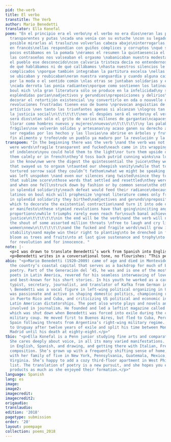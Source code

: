 ```yaml
---
pid: the-verb
title: El verbo
transtitle: The Verb
author: Mario Benedetti
translator: Ella Konefal
poem: "En el principio era el verbo\ny el verbo no era dios\neran las palabras\nfrágiles
  transparentes y putas \ncada una venía con su estuche \ncon su legado de desidia\nera
  posible mirarlas al trasluz\no volverlas cabeza abajo\ninterrogarlas en calma o
  en francés\nellas respondían con guiños cómplices y corruptos \nqué suerte unos
  pocos estábamos en la pomada \néramos el resumen la quintaesencia el zumo\nellas
  las contraseñas nos valseaban el orgasmo \nabanicaban nuestra modesta vanidad\nmientras
  el pueblo ese desconocido\ncon calvaria tristeza decía no entendernos\nno saber
  de qué hablábamos ni de qué callábamos \nhasta nuestros silencios le resultaban
  complicados \nporque también integraban la partitura excelsa \nellas las palabras
  se ubicaban y reubicaban\neran nuestra vanguardia y cuando alguna caía \nacribillada
  por la moda o el sentido común \nlas otras se juntaban solidarias y espléndidas
  \ncada derrota las ponía radiantes\nporque como sostienen los latinoamericanos del
  boul mich \nla gran literatura sólo se produce en la infelicidad\ny solidarias y
  espléndidas parían\nadjectivos y gerundios\npreposiciones y delirios\ncon los cuales
  decorar el retortijón existencial \ny convertirlo en oda o nouvelle o manifesto\nlas
  revoluciones frustradas tienen eso de bueno \nprovocan anguistias de un gran nivel
  artístico \nen tanto las triunfantes apenas si alcanzan \nlogros tan prosaicos como
  la justicia social\n\t\t\t\t\t\nen el despúes será el verbo\ny el verbo tampoco
  será dios\ntan sólo el grito de varios millones de gargantas\ncapaces de reír y
  llorar como hombres nuevos y mujeres\nnuevas\n\t\t\t\t\t\ny las palabras putas y
  frágiles\nse volverán sólidas y artesanas\ny acaso ganen su derecho a ser sembradas\na
  ser regadas por los hechos y las lluvias\na abrirse en árboles y frutos\na ser por
  fin alimento y trofeo\nde un pueblo ya maduro por la revolución y la inocencia."
transpoem: "In the beginning there was the verb \nand the verb was not god\nthere
  were words\nfragile transparent and fucked\neach came in its wrappings\nwith legacies
  of indolence\nyou could hold them to the light\nor turn them upside down\ninterrogate
  them calmly or in french\nthey’d toss back putrid cunning winks\na lucky few were
  in the know\nwe were the digest the quintessential the juice\nthey were the passwords
  that swayed us to orgasm \ntaunted our sheepish vanity\nwhile that town of strangers\nwith
  tortured sorrow said they couldn’t fathom\nwhat we might be speaking of or what
  was left unspoken \nand even our silences rang twisted\nsince they too would play
  that sublime score\nthose words that settled and resettled\nthey were our vanguard
  and when one fell\nstruck down by fashion or by common sense\nthe others rose together
  in splendid solidarity\neach defeat would feed their radiance\nbecause like the
  latinos on boul mich will prophesize \ngreat literature comes only from unhappiness\nand
  in splendid solidarity they birthed\nadjectives and gerunds\nprepositions and deliriums\nwith
  which to decorate the existential contraction\nand turn it into ode or nouvelle
  or manifesto\nthese stymied revolutions have that going\ninciting angst of artistic
  proportions\nwhile triumphs rarely even reach for\nsuch banal achievements as social
  justice\n\t\t\t\t\t\nin the end will be the verb\nand the verb will not be god\nonly
  the shout of some assorted million throats \nfree to laugh and cry like men and
  women\nnew\n\t\t\t\t\t\nand the fucked and fragile words\nwill grow into artisanal
  stability\nand maybe win their right to planting\nto be drenched in facts and floodings\nto
  bloom as trees and fruits\nto at last give sustenance and trophy\nto a people overripe
  for revolution and for innocence. "
note: |-
  <p>I was drawn to translate Benedetti’s work from Spanish into English for much the same reason, I think, as Benedetti was drawn to translate the world from experience into poetry. Which is to say, not because I immediately loved it or found it beautiful, but rather because it confused and overwhelmed me, and I wanted to figure it out. Benedetti’s work is chaotic, wordy, both straightforward and cacophonous. There are too many simultaneous truths, there is too much death for life to hold, there are too many words, and the words can’t hold the death, either. I wanted to translate “El verbo” almost as a coping mechanism, some way to methodically and concretely process a mess that resists detangling.</p>
  <p>Benedetti writes in a conversational tone, no flourishes: “This people is overripe for revolution and for innocence.” “The verb will not be god.” <em>The world is a mess and words are failing us. I will throw them at you in a fluid stream and hope that something sticks.</em> Somehow this head-on confrontation of injustices, for all its matter-of-fact-ness, can’t make sense of the mess. To me, understanding Benedetti’s poetic translations of experience means understanding that words can’t make sense of unfathomable horror, be they fragments or sentences or Spanish or English. The world is not right; Benedetti searches frantically within and between and underneath words, grasping at some sense of understanding. Whether he achieves it is another question. Whether I achieve it by puzzling through his puzzling is also another question. Reading and translating Benedetti requires rigorous dialogue between how the world is and how it ought to be. Whether we get to the bottom of this or not, that dialogue is a good place to start.</p>
abio: "<p>Mario Benedetti (1920–2009) came of age and died in Montevideo, Uruguay,
  the country’s coastal capital that serves as a backdrop for much of Benedetti’s
  poetry. Part of the Generación del ’45, he was and is one of the most widely read
  poets in Latin America, revered for his seamless interweaving of love and politics
  and best-known for his short stories. In his youth he worked as a car mechanic,
  typist, secretary, journalist, and translator of Kafka from German into Spanish.
  \ Benedetti was a vocal figure in left-wing political organizing in Uruguay. He
  was passionate and active in shaping domestic politics, championing revolutions
  in Puerto Rico and Cuba, and criticizing US political and economic involvement in
  Latin American dictatorships. The poet also wrote plays and novels and was heavily
  involved in journalism. He founded and led a leftist magazine called <em>Marcha</em>,
  which was shut down when Benedetti was forced into exile during the country’s 1973
  military coup. He moved first to Buenos Aires, but fled to Cuba, Peru, and finally
  Spain following threats from Argentina’s right-wing military regime. He returned
  to Uruguay after twelve years of exile and split his time between Montevideo and
  Madrid until his death at eighty-eight.</p>"
tbio: "<p>Ella Konefal is a Penn junior studying fine arts and comparative literature.
  She cares deeply about voice, in all its many varied manifestations. She’s fluent
  in English, Spanish, and drawing, and getting there with Italian, French, and audiovisual
  composition. She’s grown up with a frequently shifting sense of home, having lived
  with her family of five in New York, Pennsylvania, Guatemala, Mexico, Ecuador, and
  Virginia. She’s happy to add a cozy third-floor apartment in West Philly to the
  list. The translation of poetry is a new pursuit, and she hopes you enjoy the final
  products as much as she enjoyed their formation.</p>"
language: Spanish
lang: es
image:
image2:
imagecredit:
imagecredit2:
origaudio:
translaudio:
edition: '2018'
pagetype: submission
order: '20'
layout: poempage
collection: poems_2018
---
```

